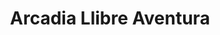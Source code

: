 ---
title: "Arcadia Llibre Aventura"
url: /sant-cristofol-de-les-fonts/arcadia-llibre-aventura/
shop: libros
---